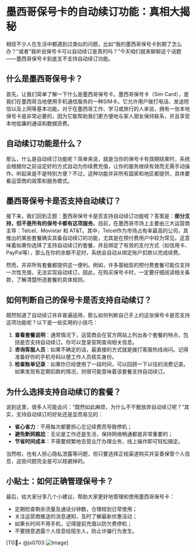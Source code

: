# 墨西哥保号卡的自动续订功能：真相大揭秘

相信不少人在生活中都遇到过类似的问题，比如“我的墨西哥保号卡到期了怎么办？”或者“我听说保号卡可以自动续订是真的吗？”今天咱们就来聊聊这个话题——墨西哥保号卡到底支不支持自动续订功能。

## 什么是墨西哥保号卡？

首先，让我们简单了解一下什么是墨西哥保号卡。墨西哥保号卡（Sim Card），是我们在墨西哥当地使用手机通信服务的一种SIM卡。它允许用户拨打电话、发送短信以及上网等基本功能。对于在墨西哥工作、学习或旅行的人来说，拥有一张本地保号卡是非常必要的，因为它能帮助我们更方便地与家人朋友保持联系，并且享受本地低廉的通话和数据资费。

## 自动续订功能是什么？

那么，什么是自动续订功能呢？简单来说，就是当你的保号卡有效期结束时，系统会根据你之前设定好的方式自动为你续费充值，让你的服务继续有效而无需手动操作。听起来是不是特别方便？不过，这种功能并非所有国家和地区都提供，具体要看运营商的政策和服务模式。

## 墨西哥保号卡是否支持自动续订？

接下来，我们回到正题：墨西哥保号卡是否支持自动续订功能呢？答案是：**部分支持，但不是所有的保号卡都有这项服务**。目前，在墨西哥市场上主要由三大运营商主导：Telcel、Movistar 和 AT&T。其中，Telcel作为市场占有率最高的公司，其推出的某些套餐确实具备自动续订的功能，尤其是在预付费用户中较为常见。这意味着如果你选择了支持自动续订的套餐，并且绑定了有效的支付方式（如信用卡、PayPal等），那么在你的余额不足时，系统会自动从绑定账户扣款以完成续费。

然而，并非所有套餐都提供这一便利。例如，许多基础型的预付费套餐可能仅支持一次性充值，无法实现自动续订。因此，在购买保号卡时，一定要仔细阅读相关条款，了解清楚所选套餐的具体规则。

## 如何判断自己的保号卡是否支持自动续订？

既然知道了自动续订并非普遍适用，那么如何判断自己手上的这张保号卡是否支持这项功能呢？以下是一些实用的小技巧：

1. **查看套餐说明**：通常情况下，运营商会在官方网站上列出各个套餐的特点，包括是否支持自动续订。你可以登录官网查询相关信息。
2. **咨询客服人员**：如果不确定的话，最直接的方式就是拨打客服热线询问。记得准备好你的手机号码以便工作人员核实身份。
3. **检查账单记录**：如果你已经使用了一段时间，可以回顾一下以往的消费记录。如果发现有定期扣款的情况，则很可能意味着该套餐支持自动续订。

## 为什么选择支持自动续订的套餐？

说到这里，很多人可能会问：“既然如此麻烦，为什么不干脆放弃自动续订呢？”其实，支持自动续订的好处还是显而易见的：

- **省心省力**：不用每次都要担心忘记续费而导致停机；
- **避免断网尴尬**：无论是工作还是生活，保持网络畅通都是非常重要的；
- **节省时间成本**：不需要频繁地去营业厅办理业务，线上操作即可轻松搞定。

当然啦，也有人担心隐私泄露等问题，但只要选择正规渠道购买并妥善保管个人信息，这些问题完全是可以规避掉的。

## 小贴士：如何正确管理保号卡？

最后，给大家分享几个小建议，帮助大家更好地管理和使用墨西哥保号卡：

- 定期检查剩余流量及通话分钟数，合理规划日常使用；
- 关注运营商推送的消息通知，及时了解最新优惠活动；
- 如果长时间不用手机，记得提前充值以防欠费停机；
- 不要随意透露个人信息给陌生人，防止诈骗行为发生。

[TG💪+ @jx0703 ![Image](https://github.com/user-attachments/assets/dbca1d08-cadb-493c-b0ec-ad6f7a83f270)]